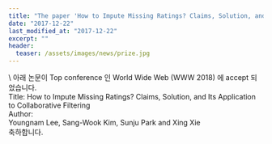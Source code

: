```yaml
---
title: "The paper 'How to Impute Missing Ratings? Claims, Solution, and Its Application to Collaborative Filtering' has been accepted in WWW 2018"
date: "2017-12-22"
last_modified_at: "2017-12-22"
excerpt: ""
header:
  teaser: /assets/images/news/prize.jpg
---
```

\\
아래 논문이 Top conference 인 World Wide Web (WWW 2018) 에 accept 되었습니다.<br>Title: How to Impute Missing Ratings? Claims, Solution, and Its Application to Collaborative Filtering<br>Author:<br>Youngnam Lee, Sang-Wook Kim, Sunju Park and Xing Xie<br>축하합니다.